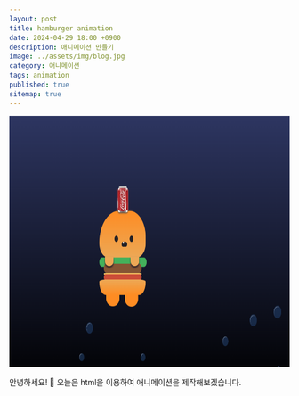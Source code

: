 ```yaml
---
layout: post
title: hamburger animation
date: 2024-04-29 18:00 +0900
description: 애니메이션 만들기
image: ../assets/img/blog.jpg
category: 애니메이션
tags: animation
published: true
sitemap: true
---
```



<img src="/assets/img/ani.png" alt="rainbow" width="800" height="450" >

안녕하세요! 🫶
오늘은 html을 이용하여 애니메이션을 제작해보겠습니다.

